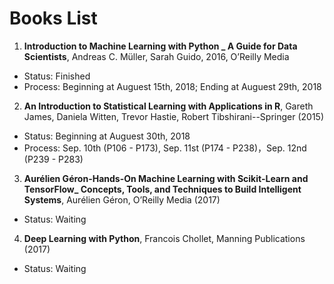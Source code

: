 # Books List

1. **Introduction to Machine Learning with Python _ A Guide for Data Scientists**, Andreas C. Müller, Sarah Guido, 2016, O’Reilly Media

 - Status: Finished
 - Process: Beginning at Auguest 15th, 2018; Ending at Auguest 29th, 2018
 
2. **An Introduction to Statistical Learning  with Applications in R**, Gareth James, Daniela Witten, Trevor Hastie, Robert Tibshirani--Springer (2015)

 - Status: Beginning at Auguest 30th, 2018
 - Process: Sep. 10th (P106 - P173), Sep. 11st (P174 - P238)，Sep. 12nd (P239 - P283)
 
3. **Aurélien Géron-Hands-On Machine Learning with Scikit-Learn and TensorFlow_ Concepts, Tools, and Techniques to Build Intelligent Systems**, Aurélien Géron, O’Reilly Media (2017)

 - Status: Waiting

4. **Deep Learning with Python**, Francois Chollet, Manning Publications (2017)

 - Status: Waiting
